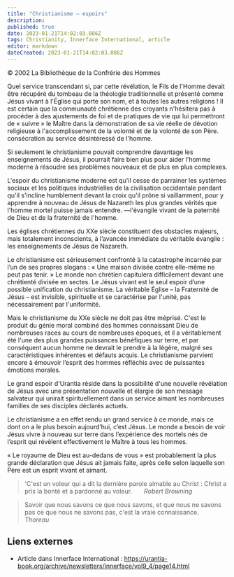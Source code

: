 ```yaml
---
title: "Christianisme – espoirs"
description:
published: true
date: 2023-01-21T14:02:03.086Z
tags: Christianity, Innerface International, article
editor: markdown
dateCreated: 2023-01-21T14:02:03.086Z
---
```


<p class="v-card v-sheet theme--light gray lighten-3 px-2">© 2002 La Bibliothèque de la Confrérie des Hommes</p>


Quel service transcendant si, par cette révélation, le Fils de l'Homme devait être récupéré du tombeau de la théologie traditionnelle et présenté comme Jésus vivant à l'Église qui porte son nom, et à toutes les autres religions ! Il est certain que la communauté chrétienne des croyants n'hésitera pas à procéder à des ajustements de foi et de pratiques de vie qui lui permettront de « suivre » le Maître dans la démonstration de sa vie réelle de dévotion religieuse à l'accomplissement de la volonté et de la volonté de son Père. consécration au service désintéressé de l'homme.

Si seulement le christianisme pouvait comprendre davantage les enseignements de Jésus, il pourrait faire bien plus pour aider l'homme moderne à résoudre ses problèmes nouveaux et de plus en plus complexes.

L'espoir du christianisme moderne est qu'il cesse de parrainer les systèmes sociaux et les politiques industrielles de la civilisation occidentale pendant qu'il s'incline humblement devant la croix qu'il prône si vaillamment, pour y apprendre à nouveau de Jésus de Nazareth les plus grandes vérités que l'homme mortel puisse jamais entendre. —l'évangile vivant de la paternité de Dieu et de la fraternité de l'homme.

Les églises chrétiennes du XXe siècle constituent des obstacles majeurs, mais totalement inconscients, à l’avancée immédiate du véritable évangile : les enseignements de Jésus de Nazareth.

Le christianisme est sérieusement confronté à la catastrophe incarnée par l’un de ses propres slogans : « Une maison divisée contre elle-même ne peut pas tenir. » Le monde non chrétien capitulera difficilement devant une chrétienté divisée en sectes. Le Jésus vivant est le seul espoir d’une possible unification du christianisme. La véritable Église – la Fraternité de Jésus – est invisible, spirituelle et se caractérise par l'unité, pas nécessairement par l'uniformité.

Mais le christianisme du XXe siècle ne doit pas être méprisé. C'est le produit du génie moral combiné des hommes connaissant Dieu de nombreuses races au cours de nombreuses époques, et il a véritablement été l'une des plus grandes puissances bénéfiques sur terre, et par conséquent aucun homme ne devrait le prendre à la légère, malgré ses caractéristiques inhérentes et défauts acquis. Le christianisme parvient encore à émouvoir l’esprit des hommes réfléchis avec de puissantes émotions morales.

Le grand espoir d'Urantia réside dans la possibilité d'une nouvelle révélation de Jésus avec une présentation nouvelle et élargie de son message salvateur qui unirait spirituellement dans un service aimant les nombreuses familles de ses disciples déclarés actuels.

Le christianisme a en effet rendu un grand service à ce monde, mais ce dont on a le plus besoin aujourd’hui, c’est Jésus. Le monde a besoin de voir Jésus vivre à nouveau sur terre dans l’expérience des mortels nés de l’esprit qui révèlent effectivement le Maître à tous les hommes.

« Le royaume de Dieu est au-dedans de vous » est probablement la plus grande déclaration que Jésus ait jamais faite, après celle selon laquelle son Père est un esprit vivant et aimant.

> 'C'est un voleur qui a dit la dernière parole aimable au Christ : Christ a pris la bonté et a pardonné au voleur.
> &nbsp; &nbsp; &nbsp; _Robert Browning_

> Savoir que nous savons ce que nous savons, et que nous ne savons pas ce que nous ne savons pas, c'est la vraie connaissance.
> &nbsp; &nbsp; &nbsp; _Thoreau_

## Liens externes

* Article dans Innerface International : https://urantia-book.org/archive/newsletters/innerface/vol9_4/page14.html

